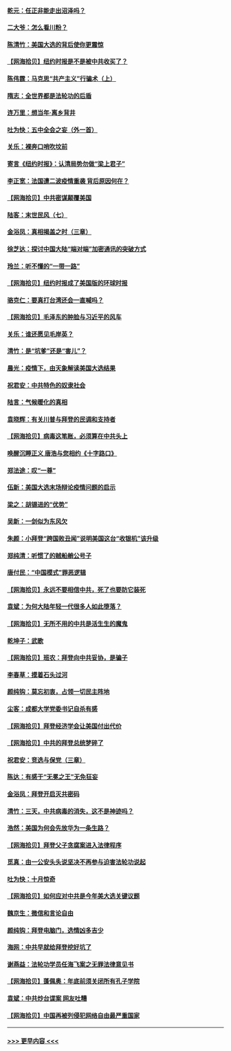 #### [乾元：任正非能走出沼泽吗？](../pages/nsc993/n12515831.md?t=11010551) 
#### [二大爷：怎么看川粉？](../pages/nsc993/n12515820.md?t=11010551) 
#### [陈清竹：美国大选的背后使你更震惊](../pages/nsc993/n12515589.md?t=11010551) 
#### [【网海拾贝】纽约时报是不是被中共收买了？](../pages/nsc993/n12515122.md?t=11010551) 
#### [陈伟霆：马克思“共产主义”行骗术（上）](../pages/nsc993/n12510217.md?t=11010551) 
#### [隋志：全世界都是法轮功的后盾](../pages/nsc993/n12510636.md?t=11010551) 
#### [连万里：想当年‧离乡背井](../pages/nsc993/n12510623.md?t=11010551) 
#### [吐为快：五中全会之妄（外一首）](../pages/nsc993/n12510470.md?t=11010551) 
#### [关乐：裸奔口哨吹坟前](../pages/nsc993/n12510403.md?t=11010551) 
#### [寄言《纽约时报》：认清局势勿做“梁上君子”](../pages/nsc993/n12510042.md?t=11010551) 
#### [李正宽：法国遭二波疫情重袭 背后原因何在？](../pages/nsc993/n12509971.md?t=11010551) 
#### [【网海拾贝】中共密谋颠覆美国](../pages/nsc993/n12509816.md?t=11010551) 
#### [陆客：末世民风（七）](../pages/nsc993/n12507822.md?t=11010551) 
#### [金浴凤：真相揭盖之时（三章）](../pages/nsc993/n12507804.md?t=11010551) 
#### [徐芝达：探讨中国大陆“端对端”加密通讯的突破方式](../pages/nsc993/n12507682.md?t=11010551) 
#### [玲兰：听不懂的“一带一路”](../pages/nsc993/n12507669.md?t=11010551) 
#### [【网海拾贝】纽约时报成了美国版的环球时报](../pages/nsc993/n12507053.md?t=11010551) 
#### [骆克仁：要真打台湾还会一直喊吗？](../pages/nsc993/n12506843.md?t=11010551) 
#### [【网海拾贝】毛泽东的肿脸与习近平的风车](../pages/nsc993/n12504537.md?t=11010551) 
#### [关乐：谁还愿见毛岸英？](../pages/nsc993/n12503866.md?t=11010551) 
#### [清竹：是“坑爹”还是“害儿”？](../pages/nsc993/n12503034.md?t=11010551) 
#### [晨光：疫情下，由天象解读美国大选结果](../pages/nsc993/n12502536.md?t=11010551) 
#### [祝君安：中共特色的奴隶社会](../pages/nsc993/n12501529.md?t=11010551) 
#### [陆言：气候暖化的真相](../pages/nsc993/n12501183.md?t=11010551) 
#### [袁晓辉：有关川普与拜登的民调和支持者](../pages/nsc993/n12500433.md?t=11010551) 
#### [【网海拾贝】病毒这笔账，必须算在中共头上](../pages/nsc993/n12500320.md?t=11010551) 
#### [唤醒沉睡正义 唐浩与您相约《十字路口》](../pages/nsc993/n12497980.md?t=11010551) 
#### [郑法途：叹“一尊”](../pages/nsc993/n12498837.md?t=11010551) 
#### [伍新：美国大选末场辩论疫情问题的启示](../pages/nsc993/n12498829.md?t=11010551) 
#### [梁之：胡锡进的“优势”](../pages/nsc993/n12498780.md?t=11010551) 
#### [吴新：一剑似为东风欠](../pages/nsc993/n12498772.md?t=11010551) 
#### [朱颜：小拜登“跨国败丑闻”说明美国这台“收银机”该升级](../pages/nsc993/n12498731.md?t=11010551) 
#### [郑纯清：听惯了的贼船艄公号子](../pages/nsc993/n12498721.md?t=11010551) 
#### [唐付民：“中国模式”罪恶逻辑](../pages/nsc993/n12498310.md?t=11010551) 
#### [【网海拾贝】永远不要相信中共，死了也要防它装死](../pages/nsc993/n12498162.md?t=11010551) 
#### [袁斌：为何大陆年轻一代很多人如此堕落？](../pages/nsc993/n12495696.md?t=11010551) 
#### [【网海拾贝】无所不用的中共是活生生的魔鬼](../pages/nsc993/n12495621.md?t=11010551) 
#### [乾坤子：武歌](../pages/nsc993/n12493391.md?t=11010551) 
#### [【网海拾贝】班农：拜登向中共妥协，是骗子](../pages/nsc993/n12492877.md?t=11010551) 
#### [李春草：摸着石头过河](../pages/nsc993/n12491121.md?t=11010551) 
#### [颜纯钩：莫忘初衷，占领一切民主阵地](../pages/nsc993/n12490965.md?t=11010551) 
#### [尘客：成都大学党委书记自杀有感](../pages/nsc993/n12490950.md?t=11010551) 
#### [【网海拾贝】拜登经济学会让美国付出代价](../pages/nsc993/n12489662.md?t=11010551) 
#### [【网海拾贝】中共的拜登总统梦碎了](../pages/nsc993/n12487896.md?t=11010551) 
#### [祝君安：竞选与保党（三章）](../pages/nsc993/n12487258.md?t=11010551) 
#### [陈达：有感于“无冕之王”无免狂妄](../pages/nsc993/n12485133.md?t=11010551) 
#### [金浴凤：拜登开启灭共密码](../pages/nsc993/n12485125.md?t=11010551) 
#### [清竹：三天，中共病毒的消失，这不是神迹吗？](../pages/nsc993/n12485027.md?t=11010551) 
#### [浩然：美国为何会先放华为一条生路？](../pages/nsc993/n12484997.md?t=11010551) 
#### [【网海拾贝】拜登父子贪腐案进入法律程序](../pages/nsc993/n12484957.md?t=11010551) 
#### [觅真：由一公安头头说坚决不再参与迫害法轮功说起](../pages/nsc993/n12484212.md?t=11010551) 
#### [吐为快：十月惊奇](../pages/nsc993/n12484172.md?t=11010551) 
#### [【网海拾贝】如何应对中共是今年美大选关键议题](../pages/nsc993/n12483755.md?t=11010551) 
#### [魏京生：微信和言论自由](../pages/nsc993/n12483372.md?t=11010551) 
#### [颜纯钩：拜登电脑门，选情凶多吉少](../pages/nsc993/n12482666.md?t=11010551) 
#### [海网：中共早就给拜登挖好坑了](../pages/nsc993/n12482660.md?t=11010551) 
#### [谢燕益：法轮功学员任海飞案之无罪法律意见书](../pages/nsc993/n12482512.md?t=11010551) 
#### [【网海拾贝】蓬佩奥：年底前须关闭所有孔子学院](../pages/nsc993/n12482443.md?t=11010551) 
#### [袁斌：中共炒台谍案 网友吐糟](../pages/nsc993/n12481564.md?t=11010551) 
#### [【网海拾贝】中国再被列侵犯网络自由最严重国家](../pages/nsc993/n12479643.md?t=11010551) 

----
#### [ >>> 更早内容 <<< ](../indexes/nsc993-earlier.md)
